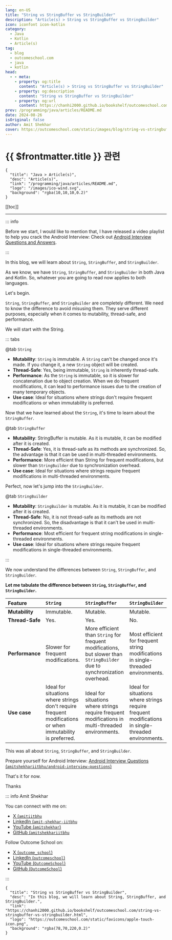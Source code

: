 ```yaml
---
lang: en-US
title: "String vs StringBuffer vs StringBuilder"
description: "Article(s) > String vs StringBuffer vs StringBuilder"
icon: iconfont icon-kotlin
category:
  - Java
  - Kotlin
  - Article(s)
tag:
  - blog
  - outcomeschool.com
  - java
  - kotlin
head:
  - - meta:
    - property: og:title
      content: "Article(s) > String vs StringBuffer vs StringBuilder"
    - property: og:description
      content: "String vs StringBuffer vs StringBuilder"
    - property: og:url
      content: https://chanhi2000.github.io/bookshelf/outcomeschool.com/string-vs-stringbuffer-vs-stringbuilder.html
prev: /programming/java/articles/README.md
date: 2024-08-26
isOriginal: false
author: Amit Shekhar
cover: https://outcomeschool.com/static/images/blog/string-vs-stringbuffer-vs-stringbuilder.png
---
```


# {{ $frontmatter.title }} 관련

```component VPCard
{
  "title": "Java > Article(s)",
  "desc": "Article(s)",
  "link": "/programming/java/articles/README.md",
  "logo": "/images/ico-wind.svg",
  "background": "rgba(10,10,10,0.2)"
}
```

[[toc]]

---

<SiteInfo
  name="String vs StringBuffer vs StringBuilder"
  desc="In this blog, we will learn about String, StringBuffer, and StringBuilder."
  url="https://outcomeschool.com/string-vs-stringbuffer-vs-stringbuilder"
  logo="https://outcomeschool.com/static/favicons/apple-touch-icon.png"
  preview="https://outcomeschool.com/static/images/blog/string-vs-stringbuffer-vs-stringbuilder.png"/>

::: info

Before we start, I would like to mention that, I have released a video playlist to help you crack the Android Interview: Check out [<FontIcon icon="fa-brands fa-youtube"/>Android Interview Questions and Answers](https://youtube.com/playlist?list=PL_I3TGB7aK6jNBMZkw3FYdJXyf7quHdI8).

:::

In this blog, we will learn about `String`, `StringBuffer`, and `StringBuilder`.

As we know, we have `String`, `StringBuffer`, and `StringBuilder` in both Java and Kotlin. So, whatever you are going to read now applies to both languages.

Let's begin.

`String`, `StringBuffer`, and `StringBuilder` are completely different. We need to know the difference to avoid misusing them. They serve different purposes, especially when it comes to mutability, thread-safe, and performance.

We will start with the String.

::: tabs

@tab <code>String</code>

- **Mutability**: `String` is immutable. A `String` can't be changed once it's made. If you change it, a new `String` object will be created.
- **Thread-Safe**: Yes, being immutable, `String` is inherently thread-safe.
- **Performance**: As the `String` is immutable, so it is slower for concatenation due to object creation. When we do frequent modifications, it can lead to performance issues due to the creation of many temporary objects.
- **Use case**: Ideal for situations where strings don't require frequent modifications or when immutability is preferred.

Now that we have learned about the `String`, it's time to learn about the `StringBuffer`.

@tab <code>StringBuffer</code>

- **Mutability**: StringBuffer is mutable. As it is mutable, it can be modified after it is created.
- **Thread-Safe**: Yes, it is thread-safe as its methods are synchronized. So, the advantage is that it can be used in multi-threaded environments.
- **Performance**: More efficient than String for frequent modifications, but slower than `StringBuilder` due to synchronization overhead.
- **Use case**: Ideal for situations where strings require frequent modifications in multi-threaded environments.

Perfect, now let's jump into the `StringBuilder`.

@tab <code>StringBuilder</code>

- **Mutability**: `StringBuilder` is mutable. As it is mutable, it can be modified after it is created.
- **Thread-Safe**: No, it is not thread-safe as its methods are not synchronized. So, the disadvantage is that it can't be used in multi-threaded environments.
- **Performance**: Most efficient for frequent string modifications in single-threaded environments.
- **Use case**: Ideal for situations where strings require frequent modifications in single-threaded environments.

:::

We now understand the differences between `String`, `StringBuffer`, and `StringBuilder`.

**Let me tabulate the difference between `String`, `StringBuffer`, and `StringBuilder`.**

| Feature | `String` | `StringBuffer` | `StringBuilder` |
| :-- | :-- | :-- | :-- |
| **Mutability** | Immutable. | Mutable. | Mutable. |
| **Thread-Safe** | Yes. | Yes. | No. |
| **Performance** | Slower for frequent modifications. | More efficient than `String` for frequent modifications, but slower than `StringBuilder` due to synchronization overhead. | Most efficient for frequent string modifications in single-threaded environments. |
| **Use case** | Ideal for situations where strings don't require frequent modifications or when immutability is preferred. | Ideal for situations where strings require frequent modifications in multi-threaded environments. | Ideal for situations where strings require frequent modifications in single-threaded environments. |

This was all about `String`, `StringBuffer`, and `StringBuilder`.

Prepare yourself for Android Interview: [Android Interview Questions (<FontIcon icon="iconfont icon-github"/>`amitshekhariitbhu/android-interview-questions`)](https://github.com/amitshekhariitbhu/android-interview-questions)

<SiteInfo
  name="amitshekhariitbhu/android-interview-questions"
  desc="Your Cheat Sheet For Android Interview - Android Interview Questions and Answers"
  url="https://github.com/amitshekhariitbhu/android-interview-questions/"
  logo="https://github.githubassets.com/favicons/favicon-dark.svg"
  preview="https://repository-images.githubusercontent.com/96704265/3a1039a7-29ee-425d-b4ea-53fcff2c1db7"/>

That's it for now.

Thanks

::: info Amit Shekhar

You can connect with me on:

- [X (<FontIcon icon="fa-brands fa-x-twitter"/>`amitiitbhu`](https://twitter.com/amitiitbhu)
- [LinkedIn (<FontIcon icon="fa-brands fa-linkedin"/>`amit-shekhar-iitbhu`](https://linkedin.com/in/amit-shekhar-iitbhu)
- [YouTube (<FontIcon icon="fa-brands fa-youtube"/>`amitshekhar`)](https://youtube.com/@amitshekhar)
- [GitHub (<FontIcon icon="iconfont icon-github"/>`amitshekhariitbhu`](https://github.com/amitshekhariitbhu)

Follow Outcome School on:

- [X (<FontIcon icon="fa-brands fa-x-twitter"/>`outcome_school`)](https://twitter.com/outcome_school)
- [LinkedIn (<FontIcon icon="fa-brands fa-linkedin"/>`outcomeschool`)](https://linkedin.com/company/outcomeschool)
- [YouTube (<FontIcon icon="fa-brands fa-youtube"/>`OutcomeSchool`)](https://youtube.com/@OutcomeSchool)
- [GitHub (<FontIcon icon="iconfont icon-github"/>`OutcomeSchool`)](http://github.com/OutcomeSchool)

:::

<!-- TODO: add ARTICLE CARD -->
```component VPCard
{
  "title": "String vs StringBuffer vs StringBuilder",
  "desc": "In this blog, we will learn about String, StringBuffer, and StringBuilder.",
  "link": "https://chanhi2000.github.io/bookshelf/outcomeschool.com/string-vs-stringbuffer-vs-stringbuilder.html",
  "logo": "https://outcomeschool.com/static/favicons/apple-touch-icon.png",
  "background": "rgba(78,70,220,0.2)"
}
```
